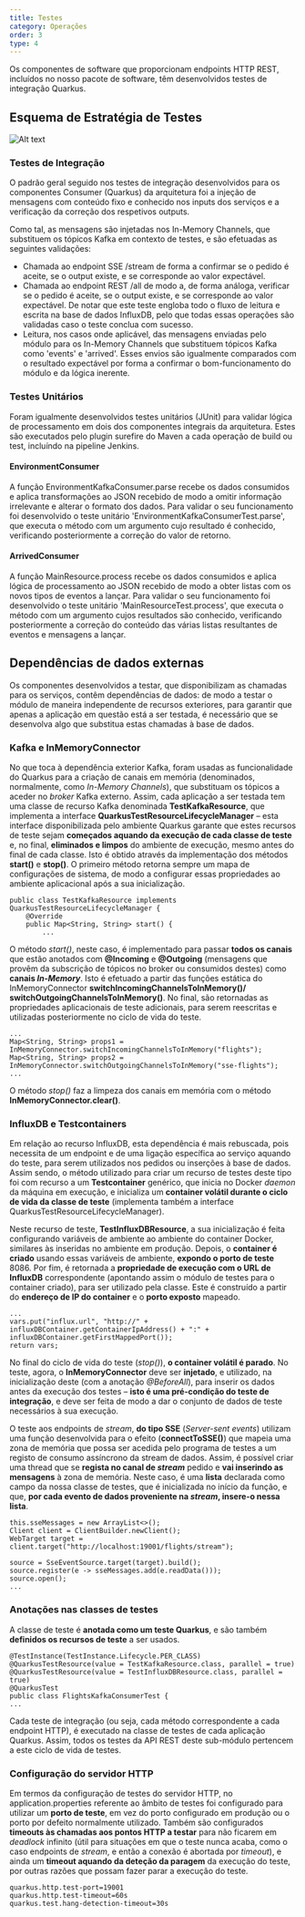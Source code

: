 ```yaml
---
title: Testes
category: Operações
order: 3
type: 4
---
```


Os componentes de software que proporcionam endpoints HTTP REST, incluídos no nosso pacote de software, têm desenvolvidos testes de integração Quarkus.

## Esquema de Estratégia de Testes

![Alt text](/images/posts/es_tests.png?raw=true "Title")


### Testes de Integração

O padrão geral seguido nos testes de integração desenvolvidos para os componentes Consumer (Quarkus) da arquitetura foi a injeção de mensagens com conteúdo fixo e conhecido nos inputs dos serviços e a verificação da correção dos respetivos outputs.

Como tal, as mensagens são injetadas nos In-Memory Channels, que substituem os tópicos Kafka em contexto de testes, e são efetuadas as seguintes validações:

- Chamada ao endpoint SSE /stream de forma a confirmar se o pedido é aceite, se o output existe, e se corresponde ao valor expectável.
- Chamada ao endpoint REST /all de modo a, de forma análoga, verificar se o pedido é aceite, se o output existe, e se corresponde ao valor expectável. De notar que este teste engloba todo o fluxo de leitura e escrita na base de dados InfluxDB, pelo que todas essas operações são validadas caso o teste conclua com sucesso.
- Leitura, nos casos onde aplicável, das mensagens enviadas pelo módulo para os In-Memory Channels que substituem tópicos Kafka como 'events' e 'arrived'. Esses envios são igualmente comparados com o resultado expectável por forma a confirmar o bom-funcionamento do módulo e da lógica inerente. 

### Testes Unitários

Foram igualmente desenvolvidos testes unitários (JUnit) para validar lógica de processamento em dois dos componentes integrais da arquitetura.
Estes são executados pelo plugin surefire do Maven a cada operação de build ou test, incluíndo na pipeline Jenkins.

#### EnvironmentConsumer

A função EnvironmentKafkaConsumer.parse recebe os dados consumidos e aplica transformações ao JSON recebido de modo a omitir informação irrelevante e alterar o formato dos dados.
Para validar o seu funcionamento foi desenvolvido o teste unitário 'EnvironmentKafkaConsumerTest.parse', que executa o método com um argumento cujo resultado é conhecido, verificando posteriormente a correção do valor de retorno.

#### ArrivedConsumer

A função MainResource.process recebe os dados consumidos e aplica lógica de processamento ao JSON recebido de modo a obter listas com os novos tipos de eventos a lançar.
Para validar o seu funcionamento foi desenvolvido o teste unitário 'MainResourceTest.process', que executa o método com um argumento cujos resultados são conhecido, verificando posteriormente a correção do conteúdo das várias listas resultantes de eventos e mensagens a lançar.

## Dependências de dados externas

Os componentes desenvolvidos a testar, que disponibilizam as chamadas para os serviços, contêm dependências de dados: de modo a testar o módulo de maneira independente de recursos exteriores, para garantir que apenas a aplicação em questão está a ser testada, é necessário que se desenvolva algo que substitua estas chamadas à base de dados. 

### Kafka e InMemoryConnector

No que toca à dependência exterior Kafka, foram usadas as funcionalidade do Quarkus para a criação de canais em memória (denominados, normalmente, como *In-Memory Channels*), que substituam os tópicos a aceder no *broker* Kafka externo. Assim, cada aplicação a ser testada tem uma classe de recurso Kafka denominada **TestKafkaResource**, que implementa a interface **QuarkusTestResourceLifecycleManager** – esta interface disponibilizada pelo ambiente Quarkus garante que estes recursos de teste sejam **começados aquando da execução de cada classe de teste** e, no final, **eliminados e limpos** do ambiente de execução, mesmo antes do final de cada classe. Isto é obtido através da implementação dos métodos **start()** e **stop()**. O primeiro método retorna sempre um mapa de configurações de sistema, de modo a configurar essas propriedades ao ambiente aplicacional após a sua inicialização.

```
public class TestKafkaResource implements QuarkusTestResourceLifecycleManager {
    @Override
    public Map<String, String> start() {
        ...
```

O método *start()*, neste caso, é implementado para passar **todos os canais** que estão anotados com **@Incoming** e **@Outgoing** (mensagens que provêm da subscrição de tópicos no broker ou consumidos destes) como **canais *In-Memory***. Isto é efetuado a partir das funções estática do InMemoryConnector **switchIncomingChannelsToInMemory()/ switchOutgoingChannelsToInMemory()**. No final, são retornadas as propriedades aplicacionais de teste adicionais, para serem reescritas e utilizadas posteriormente no ciclo de vida do teste.

```
...
Map<String, String> props1 = InMemoryConnector.switchIncomingChannelsToInMemory("flights");
Map<String, String> props2 = InMemoryConnector.switchOutgoingChannelsToInMemory("sse-flights");
...
```

O método *stop()* faz a limpeza dos canais em memória com o método **InMemoryConnector.clear()**.

### InfluxDB e Testcontainers

Em relação ao recurso InfluxDB, esta dependência é mais rebuscada, pois necessita de um endpoint e de uma ligação específica ao serviço aquando do teste, para serem utilizados nos pedidos ou inserções à base de dados. Assim sendo, o método utilizado para criar um recurso de testes deste tipo foi com recurso a um **Testcontainer** genérico, que inicia no Docker *daemon* da máquina em execução, e inicializa um **container volátil durante o ciclo de vida da classe de teste** (implementa também a interface QuarkusTestResourceLifecycleManager).

Neste recurso de teste, **TestInfluxDBResource**, a sua inicialização é feita configurando variáveis de ambiente ao ambiente do container Docker, similares às inseridas no ambiente em produção. Depois, o **container é criado** usando essas variáveis de ambiente, **expondo o porto de teste** 8086. Por fim, é retornada a **propriedade de execução com o URL de InfluxDB** correspondente (apontando assim o módulo de testes para o container criado), para ser utilizado pela classe. Este é construído a partir do **endereço de IP do container** e o **porto exposto** mapeado. 

```
...
vars.put("influx.url", "http://" + influxDBContainer.getContainerIpAddress() + ":" + influxDBContainer.getFirstMappedPort());
return vars;
```

No final do ciclo de vida do teste (*stop()*), **o container volátil é parado**.
No teste, agora, o **InMemoryConnector** deve ser **injetado**, e utilizado, na inicialização deste (com a anotação *@BeforeAll*), para inserir os dados antes da execução dos testes – **isto é uma pré-condição do teste de integração**, e deve ser feita de modo a dar o conjunto de dados de teste necessários à sua execução.

O teste aos endpoints de *stream*, **do tipo SSE** (*Server-sent events*) utilizam uma função desenvolvida para o efeito (**connectToSSE()**) que mapeia uma zona de memória que possa ser acedida pelo programa de testes a um registo de consumo assíncrono da stream de dados. Assim, é possível criar uma thread que se **regista no canal de *stream*** pedido e **vai inserindo as mensagens** à zona de memória. Neste caso, é uma **lista** declarada como campo da nossa classe de testes, que é inicializada no início da função, e que, **por cada evento de dados proveniente na *stream*, insere-o nessa lista**.

```
this.sseMessages = new ArrayList<>();
Client client = ClientBuilder.newClient();
WebTarget target = client.target("http://localhost:19001/flights/stream");

source = SseEventSource.target(target).build();
source.register(e -> sseMessages.add(e.readData()));
source.open();
...
```

### Anotações nas classes de testes

A classe de teste é **anotada como um teste Quarkus**, e são também **definidos os recursos de teste** a ser usados. 

```
@TestInstance(TestInstance.Lifecycle.PER_CLASS)
@QuarkusTestResource(value = TestKafkaResource.class, parallel = true)
@QuarkusTestResource(value = TestInfluxDBResource.class, parallel = true)
@QuarkusTest
public class FlightsKafkaConsumerTest {
...
```

Cada teste de integração (ou seja, cada método correspondente a cada endpoint HTTP), é executado na classe de testes de cada aplicação Quarkus. Assim, todos os testes da API REST deste sub-módulo pertencem a este ciclo de vida de testes.

### Configuração do servidor HTTP

Em termos da configuração de testes do servidor HTTP, no application.properties referente ao âmbito de testes foi configurado para utilizar um **porto de teste**, em vez do porto configurado em produção ou o porto por defeito normalmente utilizado. Também são configurados **timeouts às chamadas aos pontos HTTP a testar** para não ficarem em *deadlock* infinito (útil para situações em que o teste nunca acaba, como o caso endpoints de *stream*, e então a conexão é abortada por *timeout*), e ainda um **timeout aquando da deteção da paragem** da execução do teste, por outras razões que possam fazer parar a execução do teste.

```
quarkus.http.test-port=19001
quarkus.http.test-timeout=60s
quarkus.test.hang-detection-timeout=30s
```
